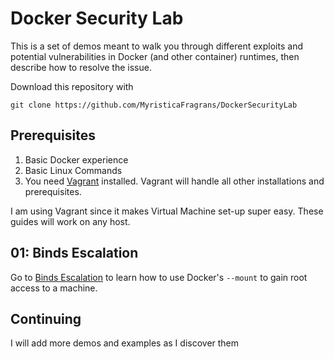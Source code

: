 # Docker Security Lab
This is a set of demos meant to walk you through different exploits and
potential vulnerabilities in Docker (and other container) runtimes, then
describe how to resolve the issue.

Download this repository with
```
git clone https://github.com/MyristicaFragrans/DockerSecurityLab
```

## Prerequisites
1. Basic Docker experience
2. Basic Linux Commands
3. You need [Vagrant](vagrantup.com/) installed. Vagrant will handle all other
installations and prerequisites.

I am using Vagrant since it makes Virtual Machine set-up super easy. These guides will work on any host.

## 01: Binds Escalation
Go to [Binds Escalation](01_Binds_Escalation/Binds_Escalation.md) to learn how
to use Docker's `--mount` to gain root access to a machine.

## Continuing
I will add more demos and examples as I discover them
